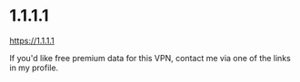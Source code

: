# 1.1.1.1
https://1.1.1.1

If you'd like free premium data for this VPN, contact me via one of the links in my profile.
